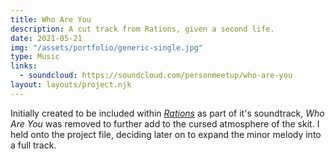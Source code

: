 ```yaml
---
title: Who Are You
description: A cut track from Rations, given a second life.
date: 2021-05-21
img: "/assets/portfolio/generic-single.jpg"
type: Music
links:
  - soundcloud: https://soundcloud.com/personmeetup/who-are-you
layout: layouts/project.njk
---
```


Initially created to be included within [_Rations_](/portfolio/rations/) as part of it's soundtrack, _Who Are You_ was removed to further add to the cursed atmosphere of the skit. I held onto the project file, deciding later on to expand the minor melody into a full track.
